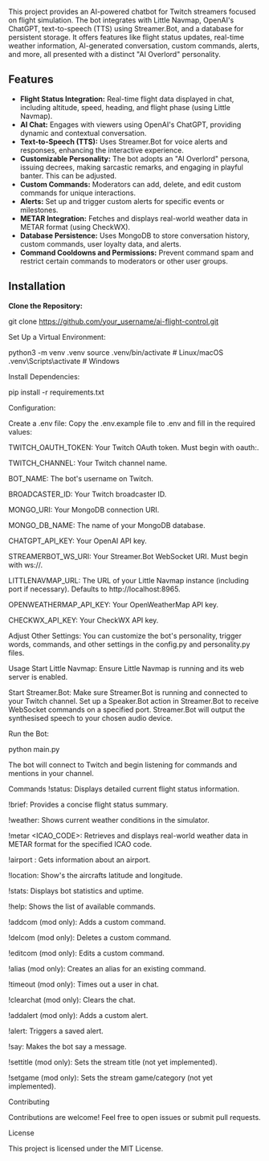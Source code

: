 This project provides an AI-powered chatbot for Twitch streamers focused on flight simulation.  The bot integrates with Little Navmap, OpenAI's ChatGPT, text-to-speech (TTS) using Streamer.Bot, and a database for persistent storage.  It offers features like flight status updates, real-time weather information, AI-generated conversation, custom commands, alerts, and more, all presented with a distinct "AI Overlord" personality.

## Features

* **Flight Status Integration:**  Real-time flight data displayed in chat, including altitude, speed, heading, and flight phase (using Little Navmap).
* **AI Chat:**  Engages with viewers using OpenAI's ChatGPT, providing dynamic and contextual conversation.
* **Text-to-Speech (TTS):**  Uses Streamer.Bot for voice alerts and responses, enhancing the interactive experience.
* **Customizable Personality:**  The bot adopts an "AI Overlord" persona, issuing decrees, making sarcastic remarks, and engaging in playful banter.  This can be adjusted.
* **Custom Commands:**  Moderators can add, delete, and edit custom commands for unique interactions.
* **Alerts:**  Set up and trigger custom alerts for specific events or milestones.
* **METAR Integration:** Fetches and displays real-world weather data in METAR format (using CheckWX).
* **Database Persistence:**  Uses MongoDB to store conversation history, custom commands, user loyalty data, and alerts.
* **Command Cooldowns and Permissions:**  Prevent command spam and restrict certain commands to moderators or other user groups.

## Installation

**Clone the Repository:**

git clone https://github.com/your_username/ai-flight-control.git


Set Up a Virtual Environment:

python3 -m venv .venv
source .venv/bin/activate  # Linux/macOS
.venv\Scripts\activate     # Windows


Install Dependencies:

pip install -r requirements.txt


Configuration:

Create a .env file: Copy the .env.example file to .env and fill in the required values:

TWITCH_OAUTH_TOKEN: Your Twitch OAuth token. Must begin with oauth:.

TWITCH_CHANNEL: Your Twitch channel name.

BOT_NAME: The bot's username on Twitch.

BROADCASTER_ID: Your Twitch broadcaster ID.

MONGO_URI: Your MongoDB connection URI.

MONGO_DB_NAME: The name of your MongoDB database.

CHATGPT_API_KEY: Your OpenAI API key.

STREAMERBOT_WS_URI: Your Streamer.Bot WebSocket URI. Must begin with ws://.

LITTLENAVMAP_URL: The URL of your Little Navmap instance (including port if necessary). Defaults to http://localhost:8965.

OPENWEATHERMAP_API_KEY: Your OpenWeatherMap API key.

CHECKWX_API_KEY: Your CheckWX API key.

Adjust Other Settings: You can customize the bot's personality, trigger words, commands, and other settings in the config.py and personality.py files.

Usage
Start Little Navmap: Ensure Little Navmap is running and its web server is enabled.

Start Streamer.Bot: Make sure Streamer.Bot is running and connected to your Twitch channel. Set up a Speaker.Bot action in Streamer.Bot to receive WebSocket commands on a specified port. Streamer.Bot will output the synthesised speech to your chosen audio device.

Run the Bot:

python main.py


The bot will connect to Twitch and begin listening for commands and mentions in your channel.

Commands
!status: Displays detailed current flight status information.

!brief: Provides a concise flight status summary.

!weather: Shows current weather conditions in the simulator.

!metar <ICAO_CODE>: Retrieves and displays real-world weather data in METAR format for the specified ICAO code.

!airport <ICAO>: Gets information about an airport.

!location: Show's the aircrafts latitude and longitude.

!stats: Displays bot statistics and uptime.

!help: Shows the list of available commands.

!addcom (mod only): Adds a custom command.

!delcom (mod only): Deletes a custom command.

!editcom (mod only): Edits a custom command.

!alias (mod only): Creates an alias for an existing command.

!timeout <username> <duration> (mod only): Times out a user in chat.

!clearchat (mod only): Clears the chat.

!addalert (mod only): Adds a custom alert.

!alert: Triggers a saved alert.

!say: Makes the bot say a message.

!settitle (mod only): Sets the stream title (not yet implemented).

!setgame (mod only): Sets the stream game/category (not yet implemented).



Contributing

Contributions are welcome! Feel free to open issues or submit pull requests.

License

This project is licensed under the MIT License.
